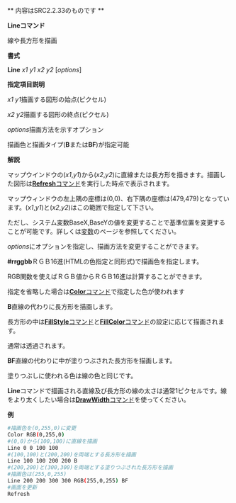 ** 内容はSRC2.2.33のものです **

**Lineコマンド**

線や長方形を描画

**書式**

**Line** *x1 y1 x2 y2* [*options*]

**指定項目説明**

*x1 y1*描画する図形の始点(ピクセル)

*x2 y2*描画する図形の終点(ピクセル)

*options*描画方法を示すオプション

描画色と描画タイプ(**B**または**BF**)が指定可能

**解説**

マップウインドウの(*x1*,*y1*)から(*x2*,*y2*)に直線または長方形を描きます。描画した図形は[**Refresh**コマンド](Refreshコマンド.md)を実行した時点で表示されます。

マップウィンドウの左上隅の座標は(0,0)、右下隅の座標は(479,479)となっています。(*x1*,*y1*)と(*x2*,*y2*)はこの範囲で指定して下さい。

ただし、システム変数BaseX,BaseYの値を変更することで基準位置を変更することが可能です。詳しくは[変数](変数.md)のページを参照してください。

*options*にオプションを指定し、描画方法を変更することができます。

**#rrggbb**ＲＧＢ16進(HTMLの色指定と同形式)で描画色を指定します。

RGB関数を使えばＲＧＢ値からＲＧＢ16進は計算することができます。

指定を省略した場合は[**Color**コマンド](Colorコマンド.md)で指定した色が使われます

**B**直線の代わりに長方形を描画します。

長方形の中は[**FillStyle**コマンド](FillStyleコマンド.md)と[**FillColor**コマンド](FillColorコマンド.md)の設定に応じて描画されます。

通常は透過されます。

**BF**直線の代わりに中が塗りつぶされた長方形を描画します。

塗りつぶしに使われる色は線の色と同じです。

**Line**コマンドで描画される直線及び長方形の線の太さは通常1ピクセルです。線をより太くしたい場合は[**DrawWidth**コマンド](DrawWidthコマンド.md)を使ってください。

**例**
```sh
#描画色を(0,255,0)に変更
Color RGB(0,255,0)
#(0,0)から(100,100)に直線を描画
Line 0 0 100 100
#(100,100)と(200,200)を両端とする長方形を描画
Line 100 100 200 200 B
#(200,200)と(300,300)を両端とする塗りつぶされた長方形を描画
#描画色は(255,0,255)
Line 200 200 300 300 RGB(255,0,255) BF
#画面を更新
Refresh
```

